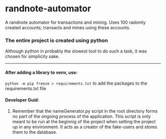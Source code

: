# randnote-automator
A randnote automator for transactions and mining. Uses 100 radomly created accounts; transacts and mines using these accounts. 

### The entire project is created using python
Although python in probably the slowest tool to do such a task, it was chosen for simplicity sake.

---
#### After adding a library to venv, use:

`python -m pip freeze > requirements.txt` to add the packages to the requirements.txt file


#### Developer Guid:
1. Remember that the nameGenerator.py script in the root directory forms no part of the ongoing process of the application. This script is only meant to be run at the beginnig of the project when setting the project up in any environment. It acts as a creator of the fake-users and stores them to the database.